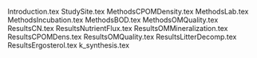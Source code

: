 Introduction.tex
StudySite.tex
MethodsCPOMDensity.tex
MethodsLab.tex
MethodsIncubation.tex
MethodsBOD.tex
MethodsOMQuality.tex
ResultsCN.tex
ResultsNutrientFlux.tex
ResultsOMMineralization.tex
ResultsCPOMDens.tex
ResultsOMQuality.tex
ResultsLitterDecomp.tex
ResultsErgosterol.tex
k_synthesis.tex